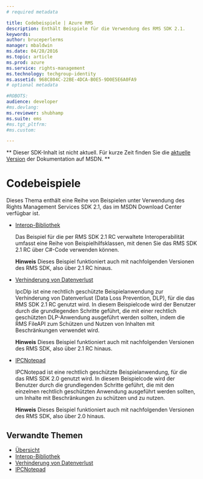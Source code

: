 ```yaml
---
# required metadata

title: Codebeispiele | Azure RMS
description: Enthält Beispiele für die Verwendung des RMS SDK 2.1.
keywords:
author: bruceperlerms
manager: mbaldwin
ms.date: 04/28/2016
ms.topic: article
ms.prod: azure
ms.service: rights-management
ms.technology: techgroup-identity
ms.assetid: 968C804C-22BE-4DCA-B0E5-9D0E5E6A0FA9
# optional metadata

#ROBOTS:
audience: developer
#ms.devlang:
ms.reviewer: shubhamp
ms.suite: ems
#ms.tgt_pltfrm:
#ms.custom:

---
```

** Dieser SDK-Inhalt ist nicht aktuell. Für kurze Zeit finden Sie die [aktuelle Version](https://msdn.microsoft.com/library/windows/desktop/hh535290(v=vs.85).aspx) der Dokumentation auf MSDN. **
# Codebeispiele

Dieses Thema enthält eine Reihe von Beispielen unter Verwendung des Rights Management Services SDK 2.1, das im MSDN Download Center verfügbar ist.

- [Interop-Bibliothek](https://Code.MSDN.Microsoft.Com/AD-RMS-SDK-20-Interop-eb3fbce7)

  Das Beispiel für die per RMS SDK 2.1 RC verwaltete Interoperabilität umfasst eine Reihe von Beispielhilfsklassen, mit denen Sie das RMS SDK 2.1 RC über C#-Code verwenden können.

  **Hinweis** Dieses Beispiel funktioniert auch mit nachfolgenden Versionen des RMS SDK, also über 2.1 RC hinaus.

- [Verhinderung von Datenverlust](https://Code.MSDN.Microsoft.Com/IpcDlp-Sample-Application-d30bb99d)

  IpcDlp ist eine rechtlich geschützte Beispielanwendung zur Verhinderung von Datenverlust (Data Loss Prevention, DLP), für die das RMS SDK 2.1 RC genutzt wird. In diesem Beispielcode wird der Benutzer durch die grundlegenden Schritte geführt, die mit einer rechtlich geschützten DLP-Anwendung ausgeführt werden sollten, indem die RMS FileAPI zum Schützen und Nutzen von Inhalten mit Beschränkungen verwendet wird.

  **Hinweis** Dieses Beispiel funktioniert auch mit nachfolgenden Versionen des RMS SDK, also über 2.1 RC hinaus.

- [IPCNotepad](https://Code.MSDN.Microsoft.Com/IPCNotepad-Sample-f67dae80)

  IPCNotepad ist eine rechtlich geschützte Beispielanwendung, für die das RMS SDK 2.0 genutzt wird. In diesem Beispielcode wird der Benutzer durch die grundlegenden Schritte geführt, die mit den einzelnen rechtlich geschützten Anwendung ausgeführt werden sollten, um Inhalte mit Beschränkungen zu schützen und zu nutzen.

  **Hinweis** Dieses Beispiel funktioniert auch mit nachfolgenden Versionen des RMS SDK, also über 2.0 hinaus.
 
## Verwandte Themen

* [Übersicht](ad-rms-overview.md)
* [Interop-Bibliothek](https://Code.MSDN.Microsoft.Com/AD-RMS-SDK-20-Interop-eb3fbce7)
* [Verhinderung von Datenverlust](https://Code.MSDN.Microsoft.Com/IpcDlp-Sample-Application-d30bb99d)
* [IPCNotepad](https://Code.MSDN.Microsoft.Com/IPCNotepad-Sample-f67dae80)
 

 


<!--HONumber=Jun16_HO1-->


